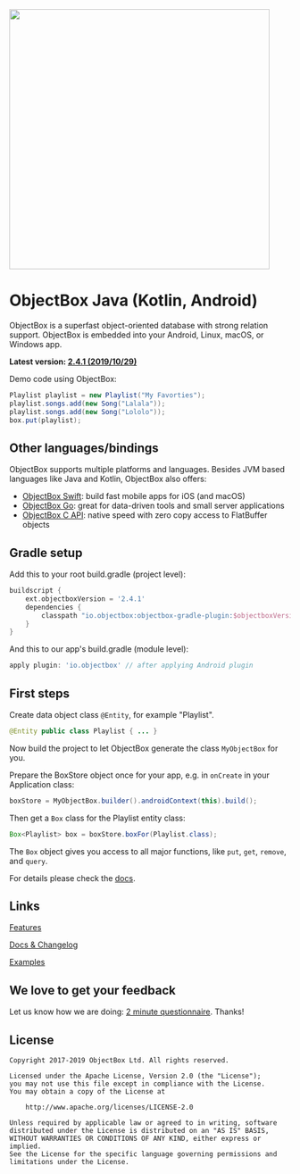 <img width="466" src="https://raw.githubusercontent.com/objectbox/objectbox-java/master/logo.png">

# ObjectBox Java (Kotlin, Android)
ObjectBox is a superfast object-oriented database with strong relation support.
ObjectBox is embedded into your Android, Linux, macOS, or Windows app.

**Latest version: [2.4.1 (2019/10/29)](https://objectbox.io/changelog)**

Demo code using ObjectBox:

```java
Playlist playlist = new Playlist("My Favorties");
playlist.songs.add(new Song("Lalala"));
playlist.songs.add(new Song("Lololo"));
box.put(playlist);
```

Other languages/bindings
------------------------
ObjectBox supports multiple platforms and languages.
Besides JVM based languages like Java and Kotlin, ObjectBox also offers: 

* [ObjectBox Swift](https://github.com/objectbox/objectbox-swift): build fast mobile apps for iOS (and macOS) 
* [ObjectBox Go](https://github.com/objectbox/objectbox-go): great for data-driven tools and small server applications 
* [ObjectBox C API](https://github.com/objectbox/objectbox-c): native speed with zero copy access to FlatBuffer objects

Gradle setup
------------
Add this to your root build.gradle (project level): 

```groovy
buildscript {
    ext.objectboxVersion = '2.4.1'
    dependencies {
        classpath "io.objectbox:objectbox-gradle-plugin:$objectboxVersion"
    }
}
```

And this to our app's build.gradle (module level):

```groovy
apply plugin: 'io.objectbox' // after applying Android plugin
```

First steps
-----------
Create data object class `@Entity`, for example "Playlist".
```java
@Entity public class Playlist { ... }
```
Now build the project to let ObjectBox generate the class `MyObjectBox` for you.

Prepare the BoxStore object once for your app, e.g. in `onCreate` in your Application class:

```java
boxStore = MyObjectBox.builder().androidContext(this).build();
```

Then get a `Box` class for the Playlist entity class:

```java
Box<Playlist> box = boxStore.boxFor(Playlist.class);
```

The `Box` object gives you access to all major functions, like `put`, `get`, `remove`, and `query`.

For details please check the [docs](http://objectbox.io/documentation/).     

Links
-----
[Features](https://objectbox.io/features/)

[Docs & Changelog](https://docs.objectbox.io/)

[Examples](https://github.com/objectbox/objectbox-examples)


We love to get your feedback
----------------------------
Let us know how we are doing: [2 minute questionnaire](https://docs.google.com/forms/d/e/1FAIpQLSe_fq-FlBThK_96bkHv1oEDizoHwEu_b6M4FJkMv9V5q_Or9g/viewform?usp=sf_link).
Thanks!


License
-------
    Copyright 2017-2019 ObjectBox Ltd. All rights reserved.
    
    Licensed under the Apache License, Version 2.0 (the "License");
    you may not use this file except in compliance with the License.
    You may obtain a copy of the License at
    
        http://www.apache.org/licenses/LICENSE-2.0
    
    Unless required by applicable law or agreed to in writing, software
    distributed under the License is distributed on an "AS IS" BASIS,
    WITHOUT WARRANTIES OR CONDITIONS OF ANY KIND, either express or implied.
    See the License for the specific language governing permissions and
    limitations under the License.

